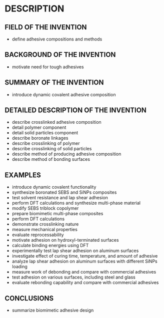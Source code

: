 # DESCRIPTION

## FIELD OF THE INVENTION

- define adhesive compositions and methods

## BACKGROUND OF THE INVENTION

- motivate need for tough adhesives

## SUMMARY OF THE INVENTION

- introduce dynamic covalent adhesive composition

## DETAILED DESCRIPTION OF THE INVENTION

- describe crosslinked adhesive composition
- detail polymer component
- detail solid particles component
- describe boronate linkages
- describe crosslinking of polymer
- describe crosslinking of solid particles
- describe method of producing adhesive composition
- describe method of bonding surfaces

## EXAMPLES

- introduce dynamic covalent functionality
- synthesize boronated SEBS and SiNPs composites
- test solvent resistance and lap shear adhesion
- perform DFT calculations and synthesize multi-phase material
- modify SEBS triblock copolymer
- prepare biomimetic multi-phase composites
- perform DFT calculations
- demonstrate crosslinking nature
- measure mechanical properties
- evaluate reprocessability
- motivate adhesion on hydroxyl-terminated surfaces
- calculate binding energies using DFT
- experimentally test lap shear adhesion on aluminum surfaces
- investigate effect of curing time, temperature, and amount of adhesive
- analyze lap shear adhesion on aluminum surfaces with different SiNPs loading
- measure work of debonding and compare with commercial adhesives
- test adhesion on various surfaces, including steel and glass
- evaluate rebonding capability and compare with commercial adhesives

## CONCLUSIONS

- summarize biomimetic adhesive design

